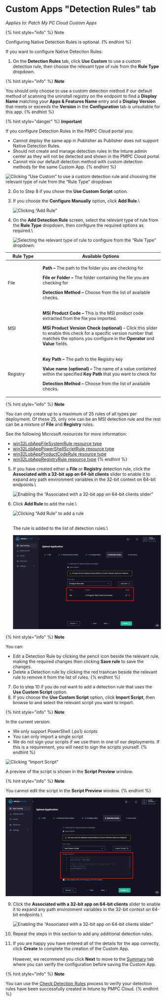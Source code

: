 # Custom Apps "Detection Rules" tab

_Applies to: Patch My PC Cloud Custom Apps_

{% hint style="info" %}
Note

Configuring Native Detection Rules is optional.
{% endhint %}

If you want to configure Native Detection Rules:

1. On the **Detection Rules** tab, click **Use Custom** to use a custom detection rule, then choose the relevant type of rule from the **Rule Type** dropdown.

{% hint style="info" %}
**Note**

You should only choose to use a custom detection method if our default method of scanning the uninstall registry on the endpoint to find a **Display Name** matching your **Apps & Features Name** entry and a **Display Version** that meets or exceeds the **Version** in the **Configuration** tab is unsuitable for this app.
{% endhint %}

{% hint style="danger" %}
**Important**

If you configure Detection Rules in the PMPC Cloud portal you:

* Cannot deploy the same app in Publisher as Publisher does not support Native Detection Rules.
* Should not create and manage detection rules in the Intune admin center as they will not be detected and shown in the PMPC Cloud portal.
* Cannot mix our default detection method with custom detection methods for the same Custom App.
{% endhint %}

![Clicking “Use Custom” to use a custom detection rule and choosing the relevant type of rule from the “Rule Type” dropdown](/_images/image%20%28196%29.png "Clicking \"Use Custom\" to use a custom detection rule and choosing the relevant type of rule from the \"Rule Type\" dropdown")

2. Go to Step 8 if you chose the **Use Custom Script** option.
3.  If you choose the **Configure Manually** option, click **Add Rule**.\


    ![Clicking “Add Rule”](/_images/image%20%28197%29.png "Clicking \"Add Rule\"")


4.  On the **Add Detection Rule** screen, select the relevant type of rule from the **Rule Type** dropdown, then configure the required options as required.\


    ![Selecting the relevant type of rule to configure from the “Rule Type” dropdown.](/_images/image%20%28199%29.png "Selecting the relevant type of rule to configure from the \"Rule Type\" dropdown.")

<table><thead><tr><th width="99.111083984375">Rule Type</th><th>Available Options</th></tr></thead><tbody><tr><td>File</td><td><p><strong>Path –</strong> The path to the folder you are checking for</p><p><strong>File or Folder –</strong> The folder containing the file you are checking for</p><p><strong>Detection Method –</strong> Choose from the list of available checks.</p></td></tr><tr><td>MSI</td><td><p><strong>MSI Product Code –</strong> This is the MSI product code extracted from the file you imported.</p><p><strong>MSI Product Version Check (optional)</strong> – Click this slider to enable this check for a specific version number that matches the options you configure in the <strong>Operator</strong> and <strong>Value</strong> fields.</p></td></tr><tr><td>Registry</td><td><p><strong>Key Path –</strong> The path to the Registry key</p><p><strong>Value name (optional) –</strong> The name of a value contained within the specified <strong>Key Path</strong> that you want to check for</p><p><strong>Detection Method –</strong> Choose from the list of available checks.</p></td></tr></tbody></table>

{% hint style="info" %}
**Note**

You can only create up to a maximum of 25 rules of all types per deployment. Of these 25, only one can be an MSI detection rule and the rest can be a mixture of **File** and **Registry** rules.

See the following Microsoft resources for more information:

* [win32LobAppFileSystemRule resource type](https://learn.microsoft.com/en-us/graph/api/resources/intune-apps-win32lobappfilesystemrule?view=graph-rest-1.0)
* [win32LobAppPowerShellScriptRule resource type](https://learn.microsoft.com/en-us/graph/api/resources/intune-apps-win32lobapppowershellscriptrule?view=graph-rest-1.0)
* [win32LobAppProductCodeRule resource type](https://learn.microsoft.com/en-us/graph/api/resources/intune-apps-win32lobappproductcoderule?view=graph-rest-1.0)
* [win32LobAppRegistryRule resource type](https://learn.microsoft.com/en-us/graph/api/resources/intune-apps-win32lobappregistryrule?view=graph-rest-1.0)
{% endhint %}

5.  If you have created either a **File** or **Registry** detection rule, click the **Associated with a 32-bit app on 64-bit clients** slider to enable it to expand any path environment variables in the 32-bit context on 64-bit endpoints.\


    ![Enabling the “Associated with a 32-bit app on 64-bit clients slider”](/_images/image%20%28200%29.png "Enabling the \"Associated with a 32-bit app on 64-bit clients slider\"")


6.  Click **Add Rule** to add the rule.\


    ![Clicking “Add Rule” to add a rule](/_images/image%20%28201%29.png "Clicking \"Add Rule\" to add a rule")

    \
    The rule is added to the list of detection rules.\


    ![](/_images/image%20%28202%29.png "")

{% hint style="info" %}
**Note**

You can:

* Edit a Detection Rule by clicking the pencil icon beside the relevant rule, making the required changes then clicking **Save rule** to save the changes.
* Delete a Detection rule by clicking the red trashcan beside the relevant rule to remove it from the list of rules.
{% endhint %}

7. Go to step 10 if you do not want to add a detection rule that uses the **Use Custom Script** option.
8. If you choose the **Use Custom Script** option, click **Import Script**, then browse to and select the relevant script you want to import.

{% hint style="info" %}
**Note**

In the current version:

* We only support PowerShell (.ps1) scripts
* You can only import a single script
* We do not sign your scripts if we use them in one of our deployments. If this is a requirement, you will need to sign the scripts yourself.
{% endhint %}

![Clicking “Import Script”](/_images/image%20%28203%29.png "Clicking \"Import Script\"")

A preview of the script is shown in the **Script Preview** window.

{% hint style="info" %}
**Note**

You cannot edit the script in the **Script Preview** window.
{% endhint %}

![Preview of the script shown in the &#x22;Script Preview&#x22; window.](/_images/image%20%28204%29.png "Preview of the script shown in the &#x22;Script Preview&#x22; window.")

9.  Click the **Associated with a 32-bit app on 64-bit clients** slider to enable it to expand any path environment variables in the 32-bit context on 64-bit endpoints.\


    ![Enabling the “Associated with a 32-bit app on 64-bit clients slider”](/_images/image%20%28205%29.png "Enabling the \"Associated with a 32-bit app on 64-bit clients slider\"")


10. Repeat the steps in this section to add any additional detection rules.
11. If you are happy you have entered all of the details for the app correctly, click **Create** to complete the creation of the Custom App.\
    \
    However, we recommend you click **Next** to move to the [Summary](custom-apps-summary-tab.md) tab where you can  verify the configuration before saving the Custom App.

{% hint style="info" %}
**Note**

You can use the [Check Detection Rules](../../cloud-reference/intune-reference/check-detection-rules-in-intune.md) process to verify your detection rules have been successfully created in Intune by PMPC Cloud.
{% endhint %}
